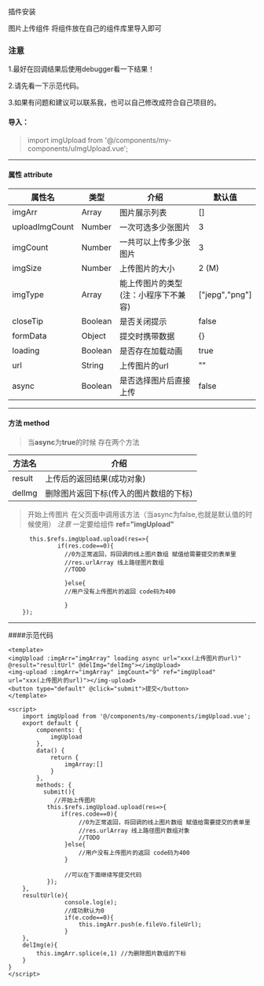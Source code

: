 

插件安装
	
图片上传组件 将组件放在自己的组件库里导入即可

### 注意

1.最好在回调结果后使用debugger看一下结果！

2.请先看一下示范代码。

3.如果有问题和建议可以联系我，也可以自己修改成符合自己项目的。
	
#### 导入：  
> import imgUpload from '@/components/my-components/uImgUpload.vue';

-------------------------------------   

#### 属性 attribute

| 属性名            | 类型     | 介绍          | 默认值              |
|----------------|--------|-------------|------------------|
| imgArr         | Array  | 图片展示列表      | \[\]             |
| uploadImgCount | Number | 一次可选多少张图片   | 3                |
| imgCount       | Number | 一共可以上传多少张图片 | 3                |
| imgSize        | Number | 上传图片的大小     | 2 \(M\)          |
| imgType        | Array  | 能上传图片的类型(注：小程序下不兼容)    | \["jepg","png"\] |
| closeTip        | Boolean  | 是否关闭提示    | false |
| formData       | Object  | 提交时携带数据   | {}  |
| loading        | Boolean  | 是否存在加载动画    | true |
| url        | String  | 上传图片的url    | "" |
| async        | Boolean  | 是否选择图片后直接上传    | false |

------------------------------------- 

#### 方法 method

>当**async**为**true**的时候
>存在两个方法

| 方法名    | 介绍                     |
|--------|------------------------|
| result | 上传后的返回结果\(成功对象\)       |
| delImg | 删除图片返回下标\(传入的图片数组的下标\) |


>开始上传图片 在父页面中调用该方法（当async为false,也就是默认值的时候使用）
> *注意* 一定要给组件 **ref="imgUpload"**
```
      this.$refs.imgUpload.upload(res=>{
			  if(res.code==0){
			   	//0为正常返回，将回调的线上图片数组 赋值给需要提交的表单里
				//res.urlArray 线上路径图片数组
				//TODO
				
				}else{
				//用户没有上传图片的返回 code码为400
				
				}
	});

```

-------------------------------------

####示范代码

```
<template>
<imgUpload :imgArr="imgArray" loading async url="xxx(上传图片的url)" @result="resultUrl" @delImg="delImg"></imgUpload>
<img-upload :imgArr="imgArray" imgCount="9" ref="imgUpload" url="xxx(上传图片的url)"></img-upload>
<button type="default" @click="submit">提交</button>
</template>

<script>
	import imgUpload from '@/components/my-components/imgUpload.vue';
	export default {
		components: {
			imgUpload
		},
		data() {
			return {
				imgArray:[]
			}
		},
		methods: {
		  submit(){
			 //开始上传图片
           this.$refs.imgUpload.upload(res=>{
			   if(res.code==0){
			   		//0为正常返回，将回调的线上图片数组 赋值给需要提交的表单里
					//res.urlArray 线上路径图片数组对象
					//TODO
				}else{
					//用户没有上传图片的返回 code码为400
				}

				//可以在下面继续写提交代码
		   });
	},
	resultUrl(e){
				console.log(e);
				//成功默认为0
				if(e.code==0){
					this.imgArr.push(e.fileVo.fileUrl);
				}
	},
	delImg(e){
		this.imgArr.splice(e,1) //为删除图片数组的下标
	}
}
</script>

```

 
	



	